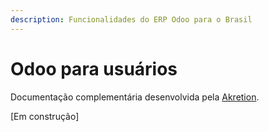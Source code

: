 ```yaml
---
description: Funcionalidades do ERP Odoo para o Brasil
---
```


# Odoo para usuários

Documentação complementária desenvolvida pela [Akretion](https://akretion.com/pt-BR).

\[Em construção\]

